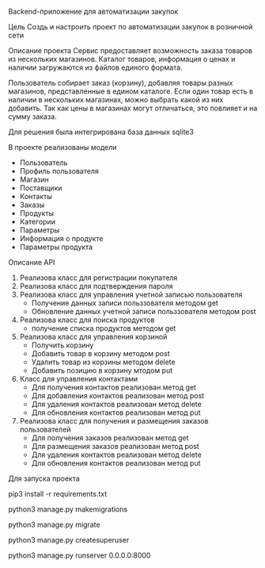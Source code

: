 

Backend-приложение для автоматизации закупок

Цель 
Создь и настроить проект по автоматизации закупок в розничной сети

Описание проекта
Сервис предоставляет возможность заказа товаров из нескольких магазинов. Каталог товаров, информация о ценах и наличии загружаются из файлов единого формата.

Пользователь собирает заказ (корзину), добавляя товары разных магазинов, представленные в едином каталоге. Если один товар есть в наличии в нескольких магазинах, можно выбрать какой из них добавить. Так как цены в магазинах могут отличаться, это повлияет и на сумму заказа.

Для решения была интегрирована база данных sqlite3

В проекте реализованы модели
* Пользователь
* Профиль пользователя
* Магазин
* Поставщики
* Контакты
* Заказы
* Продукты
* Категории
* Параметры
* Информация о продукте
* Параметры продукта


Описание API
1. Реализова класс для регистрации покупателя
2. Реализова класс для подтверждения пароля
3. Реализова класс для управления учетной записью пользователя
    * Получение данных записи польззователя методом get
    * Обновление данных учетной записи польззователя методом post
4. Реализова класс для поиска продуктов
   * получение списка продуктов методом get
5. Реализова класс для управления корзиной
   * Получить корзину
   * Добавить товар в корзину методом post
   * Удалить товар из корзины методом delete
   * Добавить позицию в корзину мтодом put
6. Класс для управления контактами 
   * Для получения контактов реализован метод get
   * Для добавления контактов реализован метод post
   * Для удаления контактов реализован метод delete
   * Для обновления контактов реализован метод put
7. Реализова класс для получения и размещения заказов пользователей
   * Для получения заказов реализован метод get
   * Для размещения заказов реализован метод post
   * Для удаления контактов реализован метод delete
   * Для обновления контактов реализован метод put



Для запуска проекта

pip3 install -r requirements.txt

python3 manage.py makemigrations
 
python3 manage.py migrate

python3 manage.py createsuperuser

python3 manage.py runserver 0.0.0.0:8000